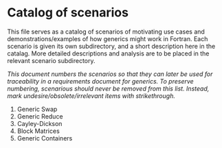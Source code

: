 # Catalog of scenarios

This file serves as a catalog of scenarios of motivating use cases and
demonstrations/examples of how generics might work in Fortran.  Each
scenario is given its own subdirectory, and a short description here
in the catalag.  More detailed descriptions and analysis are to be
placed in the relevant scenario subdirectory.

*This document numbers the scenarios so that they can later be used for
traceability in a requirements document for generics.  To preserve
numbering, scenarious should never be removed from this list.   Instead,
mark undesire/obsolete/irrelevant items with strikethrough.*


1. Generic Swap
2. Generic Reduce
3. Cayley-Dickson
4. Block Matrices
5. Generic Containers


